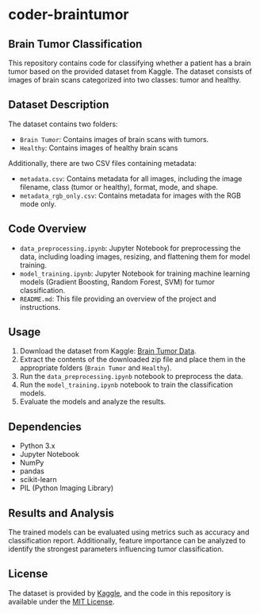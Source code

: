 # coder-braintumor
## Brain Tumor Classification
This repository contains code for classifying whether a patient has a brain tumor based on the provided dataset from Kaggle. The dataset consists of images of brain scans categorized into two classes: tumor and healthy.

## Dataset Description
The dataset contains two folders:
- `Brain Tumor`: Contains images of brain scans with tumors.
- `Healthy`: Contains images of healthy brain scans

Additionally, there are two CSV files containing metadata:
- `metadata.csv`: Contains metadata for all images, including the image filename, class (tumor or healthy), format, mode, and shape.
- `metadata_rgb_only.csv`: Contains metadata for images with the RGB mode only.

## Code Overview

- `data_preprocessing.ipynb`: Jupyter Notebook for preprocessing the data, including loading images, resizing, and flattening them for model training.
- `model_training.ipynb`: Jupyter Notebook for training machine learning models (Gradient Boosting, Random Forest, SVM) for tumor classification.
- `README.md`: This file providing an overview of the project and instructions.

## Usage

1. Download the dataset from Kaggle: [Brain Tumor Data](https://www.kaggle.com/debarghamitraroy/brain-tumor-data).
2. Extract the contents of the downloaded zip file and place them in the appropriate folders (`Brain Tumor` and `Healthy`).
3. Run the `data_preprocessing.ipynb` notebook to preprocess the data.
4. Run the `model_training.ipynb` notebook to train the classification models.
5. Evaluate the models and analyze the results.


## Dependencies
- Python 3.x
- Jupyter Notebook
- NumPy
- pandas
- scikit-learn
- PIL (Python Imaging Library)

  
## Results and Analysis
The trained models can be evaluated using metrics such as accuracy and classification report. Additionally, feature importance can be analyzed to identify the strongest parameters influencing tumor classification.

## License
The dataset is provided by [Kaggle](https://www.kaggle.com/), and the code in this repository is available under the [MIT License](LICENSE).


